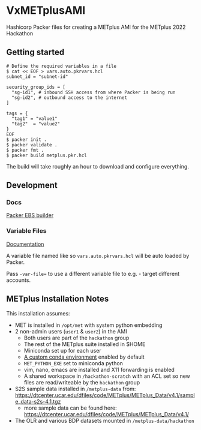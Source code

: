 # VxMETplusAMI
Hashicorp Packer files for creating a METplus AMI for the METplus 2022 Hackathon

## Getting started

```console
# Define the required variables in a file
$ cat << EOF > vars.auto.pkrvars.hcl
subnet_id = "subnet-id"

security_group_ids = [
  "sg-id1", # inbound SSH access from where Packer is being run
  "sg-id2", # outbound access to the internet
]

tags = {
  "tag1" = "value1"
  "tag2"  = "value2"
}
EOF
$ packer init .
$ packer validate .
$ packer fmt .
$ packer build metplus.pkr.hcl
```

The build will take roughly an hour to download and configure everything.

## Development

### Docs

[Packer EBS builder](https://www.packer.io/plugins/builders/amazon/ebs)

### Variable Files

[Documentation](https://learn.hashicorp.com/tutorials/packer/aws-get-started-variables?in=packer/aws-get-started)

A variable file named like so `vars.auto.pkrvars.hcl` will be auto loaded by Packer.

Pass `-var-file=` to use a different variable file to e.g. - target different accounts.

## METplus Installation Notes

This installation assumes:
- MET is installed in `/opt/met` with system python embedding
- 2 non-admin users (`user1` & `user2`) in the AMI
    - Both users are part of the `hackathon` group
    - The rest of the METplus suite installed in $HOME
    - Miniconda set up for each user
    - [A custom conda environment](./config/environment.yml) enabled by default
    - `MET_PYTHON_EXE` set to miniconda python
    - vim, nano, emacs are installed and X11 forwarding is enabled
    - A shared workspace in `/hackathon-scratch` with an ACL set so new files are read/writeable by the `hackathon` group
- S2S sample data installed in `/metplus-data` from: https://dtcenter.ucar.edu/dfiles/code/METplus/METplus_Data/v4.1/sample_data-s2s-4.1.tgz
    - more sample data can be found here: https://dtcenter.ucar.edu/dfiles/code/METplus/METplus_Data/v4.1/
- The OLR and various BDP datasets mounted in `/metplus-data/hackathon`

